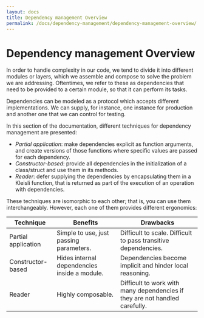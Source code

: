 ```yaml
---
layout: docs
title: Dependency management Overview
permalink: /docs/dependency-management/dependency-management-overview/
---
```


# Dependency management Overview
 
 In order to handle complexity in our code, we tend to divide it into different modules or layers, which we assemble and compose to solve the problem we are addressing. Oftentimes, we refer to these as dependencies that need to be provided to a certain module, so that it can perform its tasks.
 
 Dependencies can be modeled as a protocol which accepts different implementations. We can supply, for instance, one instance for production and another one that we can control for testing.
 
 In this section of the documentation, different techniques for dependency management are presented:
 
 - *Partial application*: make dependencies explicit as function arguments, and create versions of those functions where specific values are passed for each dependency.
 - *Constructor-based*: provide all dependencies in the initialization of a class/struct and use them in its methods.
 - *Reader*: defer supplying the dependencies by encapsulating them in a Kleisli function, that is returned as part of the execution of an operation with dependencies.
 
 These techniques are isomorphic to each other; that is, you can use them interchangeably. However, each one of them provides different ergonomics:
 
 | Technique | Benefits | Drawbacks |
 | --------- | -------- | --------- |
 | Partial application | Simple to use, just passing parameters. | Difficult to scale. Difficult to pass transitive dependencies. |
 | Constructor-based | Hides internal dependencies inside a module. | Dependencies become implicit and hinder local reasoning. |
 | Reader | Highly composable. | Difficult to work with many dependencies if they are not handled carefully. |
